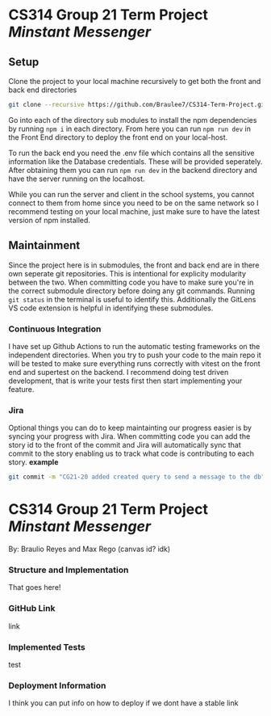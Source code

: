 # CS314 Group 21 Term Project _Minstant Messenger_


## Setup

Clone the project to your local machine recursively to get
both the front and back end directories

```bash
git clone --recursive https://github.com/Braulee7/CS314-Term-Project.git
```

Go into each of the directory sub modules to install the npm dependencies
by running `npm i` in each directory. From here you can run `npm run dev`
in the Front End directory to deploy the front end on your local-host.

To run the back end you need the .env file which contains all the sensitive
information like the Database credentials. These will be provided seperately.
After obtaining them you can run `npm run dev` in the backend directory
and have the server running on the localhost.

While you can run the server and client in the school systems, you cannot
connect to them from home since you need to be on the same network so I
recommend testing on your local machine, just make sure to have the
latest version of npm installed.

## Maintainment

Since the project here is in submodules, the front and back end are in there
own seperate git repositories. This is intentional for explicity modularity
between the two. When committing code you have to make sure you're in the
correct submodule directory before doing any git commands. Running `git status`
in the terminal is useful to identify this. Additionally the GitLens VS code
extension is helpful in identifying these submodules.

### Continuous Integration

I have set up Github Actions to run the automatic testing frameworks on the
independent directories. When you try to push your code to the main repo it
will be tested to make sure everything runs correctly with vitest on the front
end and supertest on the backend. I recommend doing test driven development,
that is write your tests first then start implementing your feature.

### Jira

Optional things you can do to keep maintainting our progress easier is by
syncing your progress with Jira. When committing code you can add the
story id to the front of the commit and Jira will automatically
sync that commit to the story enabling us to track what code is contributing
to each story.
**example**

```bash
git commit -m "CG21-20 added created query to send a message to the db"
```


# CS314 Group 21 Term Project _Minstant Messenger_

By: Braulio Reyes and Max Rego
(canvas id? idk)

### Structure and Implementation

That goes here!

### GitHub Link

link

### Implemented Tests

test

### Deployment Information

I think you can put info on how to deploy if we dont have a stable link

